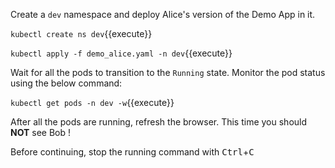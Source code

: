 Create a `dev` namespace and deploy Alice's version of the Demo App in it.

`kubectl create ns dev`{{execute}}

`kubectl apply -f demo_alice.yaml -n dev`{{execute}}

Wait for all the pods to transition to the `Running` state. Monitor the pod status using the below command:

`kubectl get pods -n dev -w`{{execute}}

After all the pods are running, refresh the browser. This time you should **NOT** see Bob !

Before continuing, stop the running command with <kbd>Ctrl</kbd>+<kbd>C</kbd>
